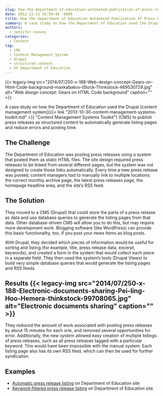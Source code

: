 ```yaml
---
slug: how-the-department-of-education-automated-publication-of-press-releases
date: 2012-11-21 15:59:49 -0400
title: How the Department of Education Automated Publication of Press Releases
summary: A case study on how the Department of Education used the Drupal content management system (CMS) to publish press releases as structured content to automatically generate listing pages and reduce errors and posting time. The Challenge The Department of Education was posting press releases using a system that posted them as static HTML files. The
authors:
  - jennifer-reeves
categories:
  - Content
tag:
  - CMS
  - Content Management System
  - drupal
  - structured content
  - US Department of Education
---
```


{{< legacy-img src="2014/07/250-x-188-Web-design-concept-Gears-on-Html-Code-background-maxkabakov-iStock-Thinkstock-469530729.jpg" alt="Web design concept: Gears on HTML Code background" caption="" >}}

A case study on how the Department of Education used the Drupal [content management system]({{< link "2013-10-30-content-management-systems-toolkit.md" >}} "Content Management Systems Toolkit") (CMS) to publish press releases as structured content to automatically generate listing pages and reduce errors and posting time.

## The Challenge

The Department of Education was posting press releases using a system that posted them as static HTML files. The site design required press releases to be linked from several different pages, but the system was not designed to create those links automatically. Every time a new press release was posted, content managers had to manually link to multiple locations: the correct monthly archive page, the latest press releases page, the homepage headline area, and the site’s RSS feed.

## The Solution

They moved to a CMS (Drupal) that could store the parts of a press release as data and use database queries to generate the listing pages from that data. Other database-driven CMS will allow you to do this, but may require more development work. Blogging software (like WordPress) can provide this basic functionality, too, if you post your news items as blog posts.

With Drupal, they decided which pieces of information would be useful for sorting and listing (for example, title, press release data, excerpt, keywords), and created a form in the system that would collect each piece in a separate field. They then used the system’s tools (Drupal Views) to build very simple database queries that would generate the listing pages and RSS feeds.

## Results {{< legacy-img src="2014/07/250-x-188-Electronic-documents-sharing-Pei-ling-Hoo-Hemera-thinkstock-99708065.jpg" alt="Electronic documents sharing" caption="" >}}

They reduced the amount of work associated with posting press releases by about 15 minutes for each one, and removed several opportunities for error. Additionally, the new system allowed easy creation of multiple listings of press releases, such as all press releases tagged with a particular keyword. This would have been impossible with the manual system. Each listing page also has its own RSS feed, which can then be used for further syndication.

## Examples

  * [Automatic press release listing](http://www.ed.gov/news/press-releases) on Department of Education site
  * [Keyword-filtered press release listing](http://www.ed.gov/news/press-releases/tags/esea-flexibility) on Department of Education site
